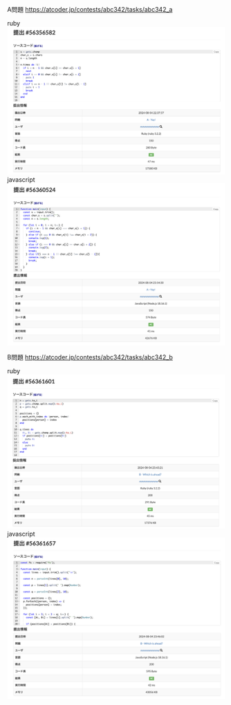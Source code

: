 A問題
https://atcoder.jp/contests/abc342/tasks/abc342_a

ruby
![alt text](a_ruby.png)
javascript
![alt text](a_javascript.png)


B問題
https://atcoder.jp/contests/abc342/tasks/abc342_b

ruby
![alt text](b_ruby.png)
javascript
![alt text](b_javascript.png)